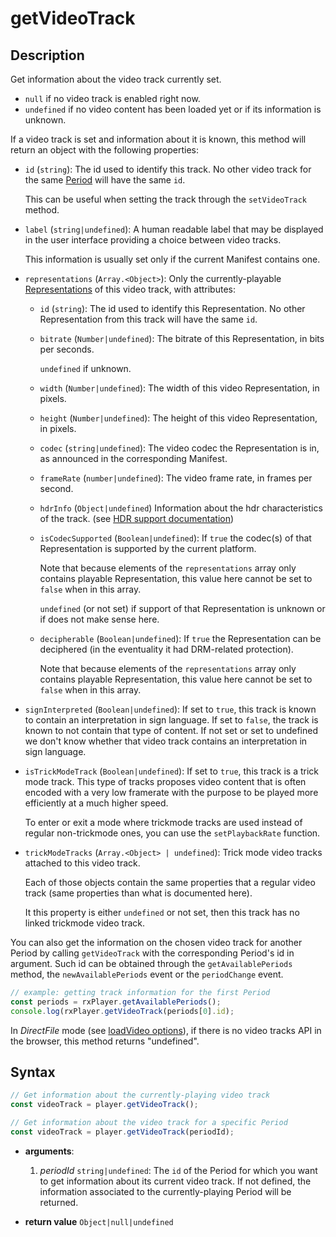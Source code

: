 # getVideoTrack

## Description

Get information about the video track currently set.

- `null` if no video track is enabled right now.
- `undefined` if no video content has been loaded yet or if its information
  is unknown.

If a video track is set and information about it is known, this method will
return an object with the following properties:

- `id` (`string`): The id used to identify this track. No other
  video track for the same [Period](../../Getting_Started/Glossary.md#period)
  will have the same `id`.

  This can be useful when setting the track through the `setVideoTrack`
  method.

- `label` (`string|undefined`): A human readable label that may be displayed in
  the user interface providing a choice between video tracks.

  This information is usually set only if the current Manifest contains one.

- `representations` (`Array.<Object>`):
  Only the currently-playable [Representations](../../Getting_Started/Glossary.md#representation)
  of this video track, with attributes:

  - `id` (`string`): The id used to identify this Representation.
    No other Representation from this track will have the same `id`.

  - `bitrate` (`Number|undefined`): The bitrate of this Representation, in
    bits per seconds.

    `undefined` if unknown.

  - `width` (`Number|undefined`): The width of this video Representation, in
    pixels.

  - `height` (`Number|undefined`): The height of this video Representation, in
    pixels.

  - `codec` (`string|undefined`): The video codec the Representation is
    in, as announced in the corresponding Manifest.

  - `frameRate` (`number|undefined`): The video frame rate, in frames per second.

  - `hdrInfo` (`Object|undefined`) Information about the hdr
    characteristics of the track.
    (see [HDR support documentation](../Miscellaneous/hdr.md#hdrinfo))

  - `isCodecSupported` (`Boolean|undefined`): If `true` the codec(s) of that
    Representation is supported by the current platform.

    Note that because elements of the `representations` array only contains
    playable Representation, this value here cannot be set to `false` when
    in this array.

    `undefined` (or not set) if support of that Representation is unknown or
    if does not make sense here.

  - `decipherable` (`Boolean|undefined`): If `true` the Representation can be
    deciphered (in the eventuality it had DRM-related protection).

    Note that because elements of the `representations` array only contains
    playable Representation, this value here cannot be set to `false` when
    in this array.

- `signInterpreted` (`Boolean|undefined`): If set to `true`, this track is
  known to contain an interpretation in sign language.
  If set to `false`, the track is known to not contain that type of content.
  If not set or set to undefined we don't know whether that video track
  contains an interpretation in sign language.

- `isTrickModeTrack` (`Boolean|undefined`): If set to `true`, this track
  is a trick mode track. This type of tracks proposes video content that is
  often encoded with a very low framerate with the purpose to be played more
  efficiently at a much higher speed.

  To enter or exit a mode where trickmode tracks are used instead of regular
  non-trickmode ones, you can use the `setPlaybackRate` function.

- `trickModeTracks` (`Array.<Object> | undefined`): Trick mode video tracks
  attached to this video track.

  Each of those objects contain the same properties that a regular video track
  (same properties than what is documented here).

  It this property is either `undefined` or not set, then this track has no
  linked trickmode video track.

You can also get the information on the chosen video track for another Period by
calling `getVideoTrack` with the corresponding Period's id in argument. Such id
can be obtained through the `getAvailablePeriods` method, the
`newAvailablePeriods` event or the `periodChange` event.

```js
// example: getting track information for the first Period
const periods = rxPlayer.getAvailablePeriods();
console.log(rxPlayer.getVideoTrack(periods[0].id);
```

<div class="warning">
In <i>DirectFile</i> mode (see <a
href="../Loading_a_Content.md#transport">loadVideo options</a>), if there is no
video tracks API in the browser, this method returns "undefined".
</div>

## Syntax

```js
// Get information about the currently-playing video track
const videoTrack = player.getVideoTrack();

// Get information about the video track for a specific Period
const videoTrack = player.getVideoTrack(periodId);
```

- **arguments**:

  1.  _periodId_ `string|undefined`: The `id` of the Period for which you want
      to get information about its current video track.
      If not defined, the information associated to the currently-playing Period
      will be returned.

- **return value** `Object|null|undefined`
